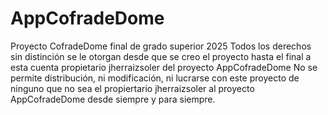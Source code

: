 # AppCofradeDome
Proyecto CofradeDome final de grado superior 2025
Todos los derechos sin distinción se le otorgan desde que se creo el proyecto hasta el final a esta cuenta propietario jherraizsoler del proyecto AppCofradeDome 
No se permite distribución, ni modificación, ni lucrarse con este proyecto de ninguno que no sea el propiertario jherraizsoler al proyecto AppCofradeDome desde siempre y para siempre.
